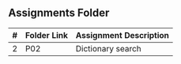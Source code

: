 ##  Assignments Folder

|   #   | Folder Link | Assignment Description |
| :---: | ----------- | ---------------------- |
|   2   |     P02     | Dictionary search      |
